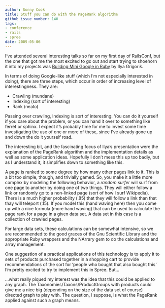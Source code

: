 ```yaml
---
author: Sonny Cook
title: Stuff you can do with the PageRank algorithm
github_issue_number: 140
tags:
- conference
- rails
- spree
date: 2009-05-06
---
```


I’ve attended several interesting talks so far on my first day of
RailsConf, but the one that got me the most excited to go out and
start trying to shoehorn it into my projects was [Building
Mini Google in Ruby](https://www.slideshare.net/igrigorik/building-mini-google-in-ruby) by Ilya Grigorik.

In terms of doing Google-like stuff (which I’m not especially
interested in doing), there are three steps, which occur in order of
increasing level of interestingness. They are:

- Crawling (mundane)
- Indexing (sort of interesting)
- Rank (neato)

Passing over crawling, Indexing is sort of interesting. You can do
it yourself if you care about the problem, or you can hand it over to
something like ferret or sphinx. I expect it’s probably time for me
to invest some time investigating the use of one or more of these,
since I’ve already gone up and down the do it yourself road.

The interesting bit, and the fascinating focus of Ilya’s
presentation were the explanation of the PageRank algorithm and the
implementation details as well as some application ideas. Hopefully I
don’t mess this up too badly, but as I understand it, it simplifies
down to something like this.

A page is ranked to some degree by how many other pages link to
it. This is a bit too simple, though, and trivially gamed. So, you
make it a little more complex by modeling the following behavior, a
*random surfer* will surf from one page to another by doing one
of two things. They will either follow a link or randomly go to a
non-linked page (sort of how I surf Wikipedia). There is a much
higher probability (.85) that they will follow a link than that thay
will teleport (.15). If you model this (hand waving here) then you
come up with a nice formula (more hand waving) that can be used to
calculate the page rank for a page in a given data set. A data set in
this case is a collection of crawled pages.

For large data sets, these calculations can be somewhat intensive,
so we are recommended to the good graces of the Gnu Scientific Library
and the appropriate Ruby wrappers and the NArrary gem to do the
calculations and array management.

One suggestion of a practical applications of this technology is to
apply it to sets of products purchased together in a shopping cart to
provide recommendations of the sort for ‘people who bought that also
bought this.’ I’m pretty excited to try to implement this in Spree. But...

...what really piqued my interest was the idea that this could be
applied to any graph. The Taxonomies/Taxons/ProductGroups with
products could give me a nice big (depending on the size of the data
set of course) directed graph to play with. The question, I suppose,
is what the PageRank applied against such a graph means.
